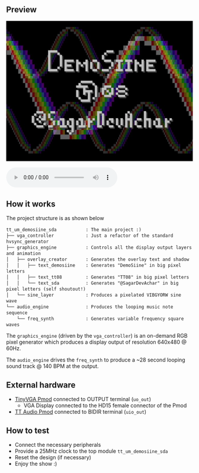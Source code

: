 <!---

This file is used to generate your project datasheet. Please fill in the information below and delete any unused
sections.

You can also include images in this folder and reference them in the markdown. Each image must be less than
512 kb in size, and the combined size of all images must be less than 1 MB.
-->

<!-- Disable this once Input section comes in -->
## Preview

![DemoSiine Video Output Preview](DemoSiine.jpg)

![DemoSiine Audio Output](Demosiine.mp3)

## How it works

The project structure is as shown below
```
tt_um_demosiine_sda           : The main project :)
├── vga_controller            : Just a refactor of the standard hvsync_generator
├── graphics_engine           : Controls all the display output layers and animation
│   ├── overlay_creator       : Generates the overlay text and shadow
│   │   ├── text_demosiine    : Generates "DemoSiine" in big pixel letters
│   │   ├── text_tt08         : Generates "TT08" in big pixel letters
│   │   └── text_sda          : Generates "@SagarDevAchar" in big pixel letters (self shoutout!)
│   └── sine_layer            : Produces a pixelated VIBGYORW sine wave
└── audio_engine              : Produces the looping music note sequence
    └── freq_synth            : Generates variable frequency square waves
```

<!-- The `graphics_engine` (driven by the `vga_controller`, 640x480 @ 60Hz) is an on-demand RGB display pixel generator whose output can be altered using a few input pins. Previews of the different possible display outputs are provided in the last section of this documentation. -->

The `graphics_engine` (driven by the `vga_controller`) is an on-demand RGB pixel generator which produces a display output of resolution 640x480 @ 60Hz.

The `audio_engine` drives the `freq_synth` to produce a ~28 second looping sound track @ 140 BPM at the output.

## External hardware

- [TinyVGA Pmod](https://github.com/mole99/tiny-vga) connected to OUTPUT terminal (`uo_out`)
    - VGA Display connected to the HD15 female connector of the Pmod
- [TT Audio Pmod](https://github.com/MichaelBell/tt-audio-pmod) connected to BIDIR terminal (`uio_out`)
<!-- - Some switches to the INPUT terminal (`ui_in`) -->

## How to test

- Connect the necessary peripherals
- Provide a 25MHz clock to the top module `tt_um_demosiine_sda`
- Reset the design (if necessary)
- Enjoy the show :)
<!-- - Tweak the inputs to customize your show -->

<!-- ## Input Configurations -->
